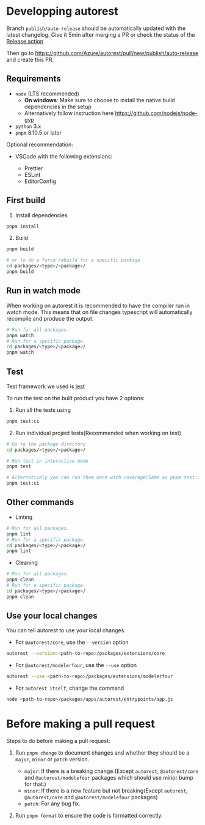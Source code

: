 # Developping autorest

Branch `publish/auto-release` should be automatically updated with the latest changelog. Give it 5min after merging a PR or check the status of the [Release action](https://github.com/Azure/autorest/actions/workflows/prepare-auto-release-branch.yml)

Then go to https://github.com/Azure/autorest/pull/new/publish/auto-release and create this PR.

## Requirements

- `node` (LTS recommended)
  - **On windows**: Make sure to choose to install the native build dependencies in the setup
  - Alternatively follow instruction here https://github.com/nodejs/node-gyp
- `python` 3.x
- `pnpm` 8.10.5 or later

Optional recommendation:

- VSCode with the following extensions:

  - Prettier
  - ESLint
  - EditorConfig

## First build

1. Install dependencies

```bash
pnpm install
```

2. Build

```bash
pnpm build

# or to do a force rebuild for a specific package
cd packages/<type>/<package>/
pnpm build
```

## Run in watch mode

When working on autorest it is recommended to have the compiler run in watch mode. This means that on file changes typescript will automatically recompile and produce the output.

```bash
# Run for all packages.
pnpm watch
# Run for a specific package.
cd packages/<type>/<package>/
pnpm watch
```

## Test

Test framework we used is [jest](https://jestjs.io/)

To run the test on the built product you have 2 options:

1. Run all the tests using

```bash
pnpm test:ci
```

2. Run individual project tests(Recommended when working on test)

```bash
# Go to the package directory
cd packages/<type>/<package>/

# Run test in interactive mode
pnpm test

# Alternatively you can run them once with coverage(Same as pnpm test:ci)
pnpm test:ci
```

## Other commands

- Linting

```bash
# Run for all packages.
pnpm lint
# Run for a specific package.
cd packages/<type>/<package>/
pnpm lint
```

- Cleaning

```bash
# Run for all packages.
pnpm clean
# Run for a specific package.
cd packages/<type>/<package>/
pnpm clean
```

## Use your local changes

You can tell autorest to use your local changes.

- For `@autorest/core`, use the `--version` option

```bash
autorest --version:<path-to-repo>/packages/extensions/core
```

- For `@autorest/modelerfour`, use the `--use` option

```bash
autorest --use:<path-to-repo>/packages/extensions/modelerfour
```

- For `autorest itself`, change the command

```bash
node <path-to-repo>/packages/apps/autorest/entrypoints/app.js
```

# Before making a pull request

Steps to do before making a pull request:

1. Run `pnpm change` to document changes and whether they should be a `major`, `minor` or `patch` version.

   - `major`: If there is a breaking change.(Except `autorest`, `@autorest/core` and `@autorest/modelefour` packages which should use minor bump for that.)
   - `minor`: If there is a new feature but not breaking(Except `autorest`, `@autorest/core` and `@autorest/modelefour` packages)
   - `patch`: For any bug fix.

2. Run `pnpm format` to ensure the code is formatted correctly.
